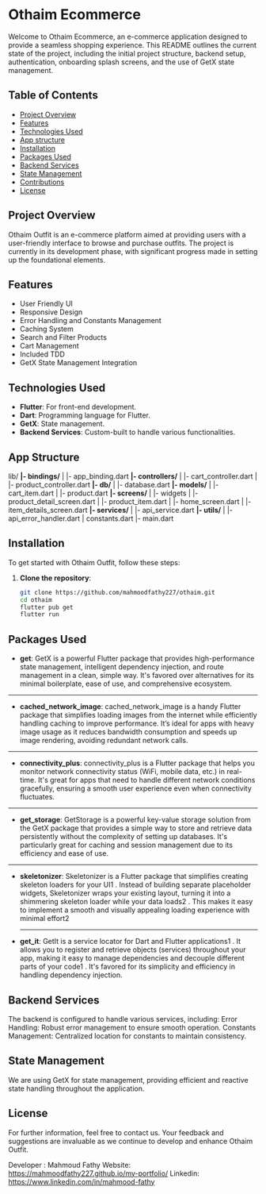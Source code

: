 # Othaim Ecommerce

Welcome to Othaim Ecommerce, an e-commerce application designed to provide a seamless shopping
experience. This README outlines the current state of the project, including the initial project
structure, backend setup, authentication, onboarding splash screens, and the use of GetX state
management.

## Table of Contents

- [Project Overview](#project-overview)
- [Features](#features)
- [Technologies Used](#technologies-used)
- [App structure](#app-structure)
- [Installation](#installation)
- [Packages Used](#packages-used)
- [Backend Services](#backend-services)
- [State Management](#state-management)
- [Contributions](#contributions)
- [License](#license)

## Project Overview

Othaim Outfit is an e-commerce platform aimed at providing users with a user-friendly interface to
browse and purchase outfits. The project is currently in its development phase, with significant
progress made in setting up the foundational elements.

## Features

- User Friendly UI
- Responsive Design
- Error Handling and Constants Management
- Caching System
- Search and Filter Products
- Cart Management
- Included TDD
- GetX State Management Integration

## Technologies Used

- **Flutter**: For front-end development.
- **Dart**: Programming language for Flutter.
- **GetX**: State management.
- **Backend Services**: Custom-built to handle various functionalities.

## App Structure

lib/
**|- bindings/**
| |- app_binding.dart
**|- controllers/**
| |- cart_controller.dart
| |- product_controller.dart
**|- db/**
| |- database.dart
**|- models/**
| |- cart_item.dart
| |- product.dart
**|- screens/**
| |- widgets
| |- product_detail_screen.dart
| |- product_item.dart
| |- home_screen.dart
| |- item_details_screen.dart
**|- services/**
| |- api_service.dart
**|- utils/**
| |- api_error_handler.dart
| constants.dart
|- main.dart

## Installation

To get started with Othaim Outfit, follow these steps:

1. **Clone the repository**:
   ```bash
   git clone https://github.com/mahmoodfathy227/othaim.git
   cd othaim
   flutter pub get
   flutter run

## Packages Used

- **get**: GetX is a powerful Flutter package that provides high-performance state management,
  intelligent dependency injection, and route management in a clean, simple way. It's favored over
  alternatives for its minimal boilerplate, ease of use, and comprehensive ecosystem.

*************************************************************************************************

- **cached_network_image**: cached_network_image is a handy Flutter package that simplifies loading
  images from the internet while efficiently handling caching to improve performance. It’s ideal for
  apps with heavy image usage as it reduces bandwidth consumption and speeds up image rendering,
  avoiding redundant network calls.

*************************************************************************************************

- **connectivity_plus**: connectivity_plus is a Flutter package that helps you monitor network
  connectivity status (WiFi, mobile data, etc.) in real-time. It's great for apps that need to
  handle different network conditions gracefully, ensuring a smooth user experience even when
  connectivity fluctuates.

*************************************************************************************************

- **get_storage**: GetStorage is a powerful key-value storage solution from the GetX package that
  provides a simple way to store and retrieve data persistently without the complexity of setting up
  databases. It's particularly great for caching and session management due to its efficiency and
  ease of use.

*************************************************************************************************

- **skeletonizer**: Skeletonizer is a Flutter package that simplifies creating skeleton loaders for
  your UI1
  . Instead of building separate placeholder widgets, Skeletonizer wraps your existing layout,
  turning it into a shimmering skeleton loader while your data loads2
  . This makes it easy to implement a smooth and visually appealing loading experience with minimal
  effort2
  *************************************************************************************************
- **get_it**: GetIt is a service locator for Dart and Flutter applications1
  . It allows you to register and retrieve objects (services) throughout your app, making it easy to
  manage dependencies and decouple different parts of your code1
  . It's favored for its simplicity and efficiency in handling dependency injection.

## Backend Services

The backend is configured to handle various services, including:
Error Handling: Robust error management to ensure smooth operation.
Constants Management: Centralized location for constants to maintain consistency.

## State Management

We are using GetX for state management, providing efficient and reactive state handling throughout
the application.

## License

For further information, feel free to contact us. Your feedback and suggestions are invaluable as we
continue to develop and enhance Othaim Outfit.

Developer :
Mahmoud Fathy
Website: https://mahmoodfathy227.github.io/my-portfolio/
Linkedin: https://www.linkedin.com/in/mahmood-fathy



